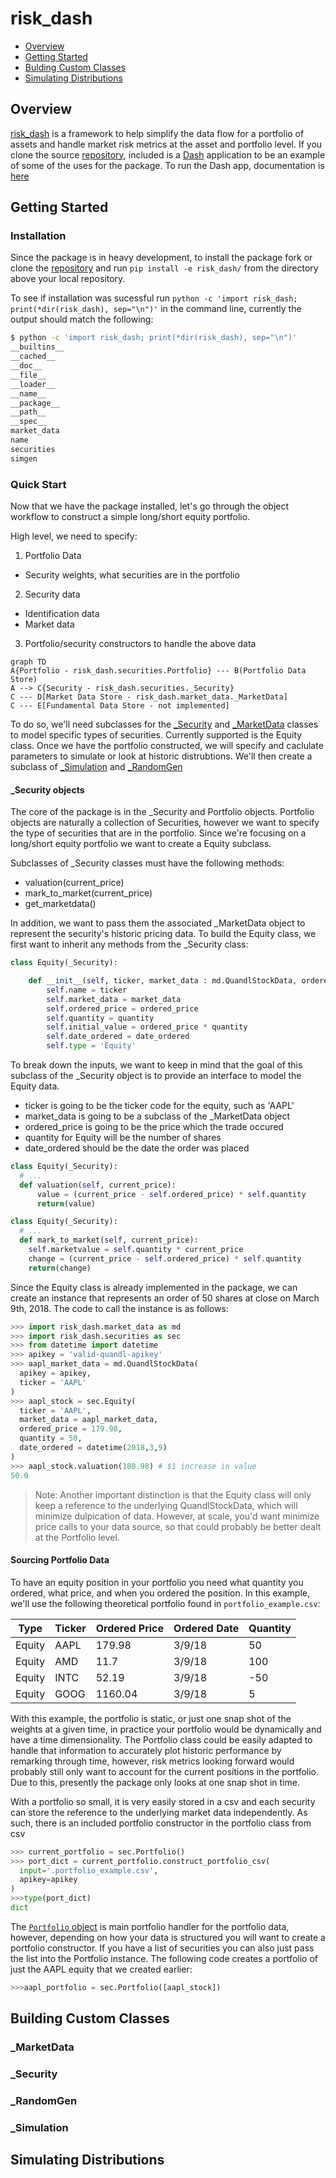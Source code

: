 
# risk_dash

- [Overview](#overview)
- [Getting Started](#getting-started)
- [Bulding Custom Classes](#building-custom-classes)
- [Simulating Distributions](#simulating-distributions)


## Overview

[risk_dash][1] is a framework to help simplify the data flow for a portfolio of assets and handle market risk metrics at the asset and portfolio level. If you clone the source [repository][1], included is a [Dash](https://plot.ly/dash/) application to be an example of some of the uses for the package. To run the Dash app, documentation is [here](./DashDocumentation.html)

## Getting Started

### Installation

Since the package is in heavy development, to install the package fork or clone the [repository][1] and run `pip install -e risk_dash/` from the directory above your local repository.

To see if installation was sucessful run `python -c 'import risk_dash; print(*dir(risk_dash), sep="\n")'` in the command line, currently the output should match the following:

```bash
$ python -c 'import risk_dash; print(*dir(risk_dash), sep="\n")'
__builtins__
__cached__
__doc__
__file__
__loader__
__name__
__package__
__path__
__spec__
market_data
name
securities
simgen
```

### Quick Start

Now that we have the package installed, let's go through the object workflow to construct a simple long/short equity portfolio.

High level, we need to specify:

1. Portfolio Data
  - Security weights, what securities are in the portfolio
2. Security data
  - Identification data
  - Market data
3. Portfolio/security constructors to handle the above data

```mermaid
graph TD
A{Portfolio - risk_dash.securities.Portfolio} --- B(Portfolio Data Store)
A --> C{Security - risk_dash.securities._Security}
C --- D[Market Data Store - risk_dash.market_data._MarketData]
C --- E[Fundamental Data Store - not implemented]
```

To do so, we'll need subclasses for the [_Security][3] and [_MarketData][2] classes to model specific types of securities. Currently supported is the Equity class. Once we have the portfolio constructed, we will specify and caclulate parameters to simulate or look at historic distrubtions. We'll then create a subclass of [_Simulation][4] and [_RandomGen][5]

#### _Security objects

The core of the package is in the _Security and Portfolio objects. Portfolio objects are naturally a collection of Securities, however we want to specify the type of securities that are in the portfolio. Since we're focusing on a long/short equity portfolio we want to create a Equity subclass.

Subclasses of _Security classes must have the following methods:

* valuation(current_price)
* mark_to_market(current_price)
* get_marketdata()

In addition, we want to pass them the associated _MarketData object to represent the security's historic pricing data. To build the Equity class, we first want to inherit any methods from the _Security class:

```python
class Equity(_Security):

    def __init__(self, ticker, market_data : md.QuandlStockData, ordered_price, quantity, date_ordered):
        self.name = ticker
        self.market_data = market_data
        self.ordered_price = ordered_price
        self.quantity = quantity
        self.initial_value = ordered_price * quantity
        self.date_ordered = date_ordered
        self.type = 'Equity'

```

To break down the inputs, we want to keep in mind that the goal of this subclass of the _Security object is to provide an interface to model the Equity data.

* ticker is going to be the ticker code for the equity, such as 'AAPL'
* market_data is going to be a subclass of the _MarketData object
* ordered_price is going to be the price which the trade occured
* quantity for Equity will be the number of shares
* date_ordered should be the date the order was placed


```python
class Equity(_Security):
  # ...
  def valuation(self, current_price):
      value = (current_price - self.ordered_price) * self.quantity
      return(value)

```

```python
class Equity(_Security):
  # ...
  def mark_to_market(self, current_price):
    self.marketvalue = self.quantity * current_price
    change = (current_price - self.ordered_price) * self.quantity
    return(change)

```

Since the Equity class is already implemented in the package, we can create an instance that represents an order of 50 shares at close on March 9th, 2018. The code to call the instance is as follows:

```python
>>> import risk_dash.market_data as md
>>> import risk_dash.securities as sec
>>> from datetime import datetime
>>> apikey = 'valid-quandl-apikey'
>>> aapl_market_data = md.QuandlStockData(
  apikey = apikey,
  ticker = 'AAPL'
)
>>> aapl_stock = sec.Equity(
  ticker = 'AAPL',
  market_data = aapl_market_data,
  ordered_price = 179.98,
  quantity = 50,
  date_ordered = datetime(2018,3,9)
)
>>> aapl_stock.valuation(180.98) # $1 increase in value
50.0
```

> Note: Another important distinction is that the Equity class will only keep a reference to the underlying QuandlStockData, which will minimize dulpication of data. However, at scale, you'd want minimize price calls to your data source, so that could probably be better dealt at the Portfolio level.

#### Sourcing Portfolio Data

To have an equity position in your portfolio you need what quantity you ordered, what price, and when you ordered the position. In this example, we'll use the following theoretical portfolio found in `portfolio_example.csv`:

|Type|Ticker|Ordered Price|Ordered Date|Quantity|
|----|------|-------------|------------|--------|
|Equity|AAPL|179.98|3/9/18|50|
|Equity|AMD|11.7|3/9/18|100|
|Equity|INTC|52.19|3/9/18|-50|
|Equity|GOOG|1160.04|3/9/18|5|

With this example, the portfolio is static, or just one snap shot of the weights at a given time, in practice your portfolio would be dynamically and have a time dimensionality. The Portfolio class could be easily adapted to handle that information to accurately plot historic performance by remarking through time, however, risk metrics looking forward would probably still only want to account for the current positions in the portfolio. Due to this, presently the package only looks at one snap shot in time.

With a portfolio so small, it is very easily stored in a csv and each security can store the reference to the underlying market data independently. As such, there is an included portfolio constructor in the portfolio class from csv

```python
>>> current_portfolio = sec.Portfolio()
>>> port_dict = current_portfolio.construct_portfolio_csv(
  input='.portfolio_example.csv',
  apikey=apikey
)
>>>type(port_dict)
dict
```

The [`Portfolio` object](/Securities.html#portfolio) is main portfolio handler for the portfolio data, however, depending on how your data is structured you will want to create a portfolio constructor. If you have a list of securities you can also just pass the list into the Portfolio instance. The following code creates a portfolio of just the AAPL equity that we created earlier:

```python
>>>aapl_portfolio = sec.Portfolio([aapl_stock])
```


## Building Custom Classes

### _MarketData

### _Security

### _RandomGen

### _Simulation

## Simulating Distributions


[1]: https://github.com/avanoene/risk_dash 'risk_dash'
[2]: #marketdata
[3]: #security
[4]: #simulation
[5]: #randomgen
